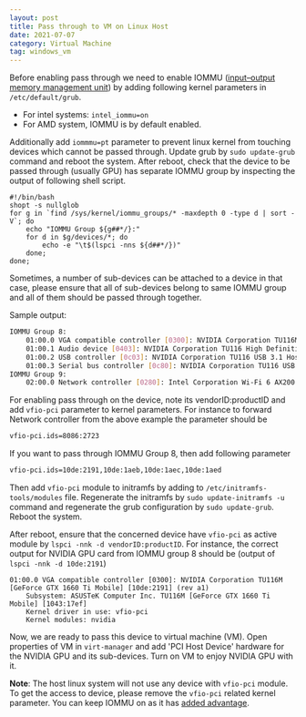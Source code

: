 ```yaml
---
layout: post
title: Pass through to VM on Linux Host
date: 2021-07-07
category: Virtual Machine
tag: windows_vm
---
```


Before enabling pass through we need to enable IOMMU
([input–output memory management unit](https://en.wikipedia.org/wiki/Input–output_memory_management_unit))
by adding following kernel parameters in `/etc/default/grub`.

* For intel systems: `intel_iommu=on`
* For AMD system, IOMMU is by default enabled.

Additionally add `iommmu=pt` parameter to prevent linux kernel from touching
devices which cannot be passed through.
Update grub by `sudo update-grub` command and
reboot the system. After reboot, check that the device to be passed through
(usually GPU) has separate IOMMU group by inspecting the output
of following shell script.

```
#!/bin/bash
shopt -s nullglob
for g in `find /sys/kernel/iommu_groups/* -maxdepth 0 -type d | sort -V`; do
    echo "IOMMU Group ${g##*/}:"
    for d in $g/devices/*; do
        echo -e "\t$(lspci -nns ${d##*/})"
    done;
done;
```

Sometimes, a number of sub-devices can be attached to a device in that case,
please ensure that all of sub-devices belong to same IOMMU group and all of
them should be passed through together.

Sample output:

```sh
IOMMU Group 8:
	01:00.0 VGA compatible controller [0300]: NVIDIA Corporation TU116M [GeForce GTX 1660 Ti Mobile] [10de:2191] (rev a1)
	01:00.1 Audio device [0403]: NVIDIA Corporation TU116 High Definition Audio Controller [10de:1aeb] (rev a1)
	01:00.2 USB controller [0c03]: NVIDIA Corporation TU116 USB 3.1 Host Controller [10de:1aec] (rev a1)
	01:00.3 Serial bus controller [0c80]: NVIDIA Corporation TU116 USB Type-C UCSI Controller [10de:1aed] (rev a1)
IOMMU Group 9:
	02:00.0 Network controller [0280]: Intel Corporation Wi-Fi 6 AX200 [8086:2723] (rev 1a)
```

For enabling pass through on the device, note its vendorID:productID and add
`vfio-pci` parameter to kernel parameters. For instance to forward
Network controller from the above example the parameter should be

```sh
vfio-pci.ids=8086:2723
```

If you want to pass through IOMMU Group 8, then add following parameter

```sh
vfio-pci.ids=10de:2191,10de:1aeb,10de:1aec,10de:1aed
```

Then add `vfio-pci` module to initramfs by adding to
`/etc/initramfs-tools/modules` file. Regenerate the initramfs by
`sudo update-initramfs -u` command and regenerate the grub configuration by
`sudo update-grub`. Reboot the system.

After reboot, ensure that the concerned device have `vfio-pci` as active
module by `lspci -nnk -d vendorID:productID`. For instance, the correct output
for NVIDIA GPU card from IOMMU group 8 should be (output of `lspci -nnk -d 10de:2191`)

```
01:00.0 VGA compatible controller [0300]: NVIDIA Corporation TU116M [GeForce GTX 1660 Ti Mobile] [10de:2191] (rev a1)
	Subsystem: ASUSTeK Computer Inc. TU116M [GeForce GTX 1660 Ti Mobile] [1043:17ef]
	Kernel driver in use: vfio-pci
	Kernel modules: nvidia
```

Now, we are ready to pass this device to virtual machine (VM). Open properties
of VM in `virt-manager` and add 'PCI Host Device' hardware for the NVIDIA GPU
and its sub-devices. Turn on VM to enjoy NVIDIA GPU with it.

**Note**: The host linux system will not use any device with `vfio-pci` module.
To get the access to device, please remove the `vfio-pci` related kernel
parameter. You can keep IOMMU on as it has [added advantage](https://en.wikipedia.org/wiki/Input-output_memory_management_unit#Advantages).
